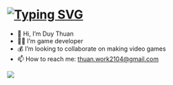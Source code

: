 <h1 align="left">
    <a href="https://git.io/typing-svg">
        <img src="https://readme-typing-svg.herokuapp.com?font=Fira+Code&pause=1000&random=false&width=435&color=FF0000&vCenter=true&lines=Hello!;I'm+Thuan;aka+Gamedevtoi" alt="Typing SVG" />
    </a>
</h1>


- 👋 Hi, I’m Duy Thuan
- 🏴‍☠️ I’m game developer
- 💰 I’m looking to collaborate on making video games
- 📫 How to reach me: thuan.work2104@gmail.com

<div align="left"> 
  <a href="https://www.linkedin.com/in/thu%E1%BA%ADn-duy-0b59842a4/" target="_blank">
    <img src="https://img.shields.io/badge/LinkedIn-0077B5?style=for-the-badge&logo=linkedin&logoColor=white" target="_blank" />
  </a>
</div>